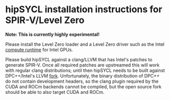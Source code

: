 # hipSYCL installation instructions for SPIR-V/Level Zero

**Note: This is currently highly experimental!**

Please install the Level Zero loader and a Level Zero driver such as the Intel [compute runtime](https://github.com/intel/compute-runtime) for Intel GPUs.

Please build hipSYCL against a clang/LLVM that has Intel's patches to generate SPIR-V. Once all required patches are upstreamed this will work with regular clang distributions; until then hipSYCL needs to be built against DPC++/Intel's LLVM [fork](https://github.com/intel/llvm).
Unfortunately, the binary distribution of DPC++ do not contain development headers, so the clang plugin required by the CUDA and ROCm backends cannot be compiled, but the open source fork should be able to also target CUDA and ROCm.

